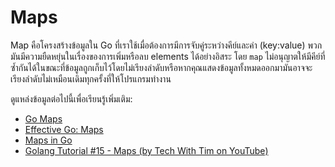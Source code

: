 # Maps

Map คือโครงสร้างข้อมูลใน Go ที่เราใช้เมื่อต้องการมีการจับคู่ระหว่างคีย์และค่า (key:value) พวกมันมีความยืดหยุ่นในเรื่องของการเพิ่มหรือลบ elements ได้อย่างอิสระ โดย `map` ไม่อนุญาตให้มีคีย์ที่ซ้ำกันได้ในขณะที่ข้อมูลถูกเก็บไว้โดยไม่เรียงลำดับหรือหากคุณแสดงข้อมูลทั้งหมดออกมามันอาจจะเรียงลำดับไม่เหมือนเดิมทุกครั้งที่ให้โปรแกรมทำงาน

ดูแหล่งข้อมูลต่อไปนี้เพื่อเรียนรู้เพิ่มเติม:

- [Go Maps](https://go.dev/tour/moretypes/19)
- [Effective Go: Maps](https://go.dev/doc/effective_go#maps)
- [Maps in Go](https://www.w3schools.com/go/go_maps.php)
- [Golang Tutorial #15 - Maps (by Tech With Tim on YouTube)](https://www.youtube.com/watch?v=yJE2RC37BF4)
